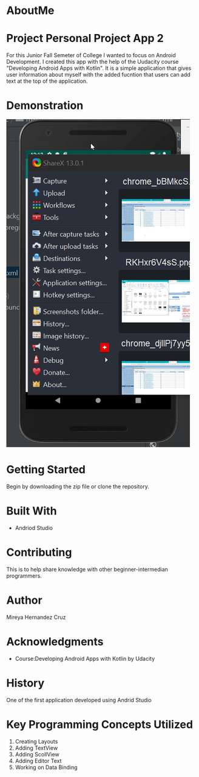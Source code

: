 # AboutMe

# Project Personal Project App 2
For this Junior Fall Semeter of College I wanted to focus on Android Development. I created this app with the help of the Uudacity course "Developing Android Apps with Kotlin". It is a simple application that gives user information about myself with the added fucntion that users can add text at the top of the application.
# Demonstration
![Demo](https://github.com/Mireya-Hernandez/AboutMe/blob/master/Omr2eDV6Cs.gif)

# Getting Started
Begin by downloading the zip file or clone the repository.
# Built With
* Andriod Studio
# Contributing
This is to help share knowledge with other beginner-intermedian programmers.
# Author
 Mireya Hernandez Cruz

# Acknowledgments
  * Course:Developing Android Apps with Kotlin by Udacity
# History
One of the first application developed using Andrid Studio
# Key Programming Concepts Utilized
1.  Creating Layouts
2.  Adding TextView
3.  Adding ScollView
4.  Adding Editor Text
5.  Working on Data Binding
